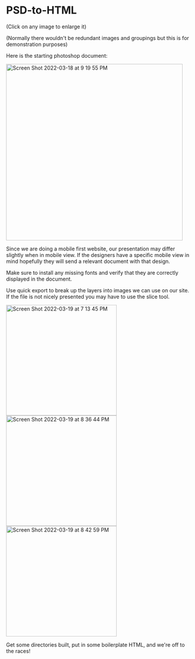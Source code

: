 # PSD-to-HTML

(Click on any image to enlarge it) 

(Normally there wouldn't be redundant images and groupings but this is for demonstration purposes)

Here is the starting photoshop document:

<img width="479" alt="Screen Shot 2022-03-18 at 9 19 55 PM" src="https://user-images.githubusercontent.com/56618947/159106502-faab43d4-f27b-40b6-b12f-dde1a7082e1c.png">

Since we are doing a mobile first website, our presentation may differ slightly when in mobile view. If the designers have a specific mobile view in mind hopefully they will send a relevant document with that design.

Make sure to install any missing fonts and verify that they are correctly displayed in the document.

Use quick export to break up the layers into images we can use on our site. If the file is not nicely presented you may have to use the slice tool.

<img width="300" alt="Screen Shot 2022-03-19 at 7 13 45 PM" src="https://user-images.githubusercontent.com/56618947/159146878-911d30c8-775f-4032-b27b-676bb4ad8127.png"> <img width="300" alt="Screen Shot 2022-03-19 at 8 36 44 PM" src="https://user-images.githubusercontent.com/56618947/159147038-a9c92872-c74a-4543-a183-c2f1218150bf.png"> <img width="300" alt="Screen Shot 2022-03-19 at 8 42 59 PM" src="https://user-images.githubusercontent.com/56618947/159147142-c31242f9-4a26-43b6-92ce-c011c7613e76.png">

Get some directories built, put in some boilerplate HTML, and we're off to the races!
